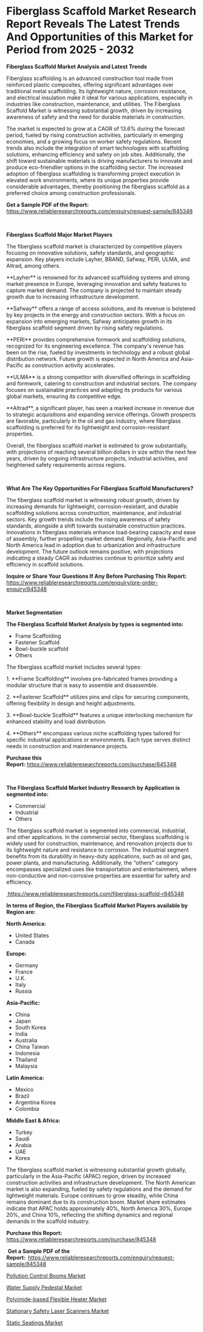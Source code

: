 <p><h1>Fiberglass Scaffold Market Research Report Reveals The Latest Trends And Opportunities of this Market for Period from 2025 - 2032</h1></p><p><strong>Fiberglass Scaffold Market Analysis and Latest Trends</strong></p>
<p><p>Fiberglass scaffolding is an advanced construction tool made from reinforced plastic composites, offering significant advantages over traditional metal scaffolding. Its lightweight nature, corrosion resistance, and electrical insulation make it ideal for various applications, especially in industries like construction, maintenance, and utilities. The Fiberglass Scaffold Market is witnessing substantial growth, driven by increasing awareness of safety and the need for durable materials in construction. </p><p>The market is expected to grow at a CAGR of 13.6% during the forecast period, fueled by rising construction activities, particularly in emerging economies, and a growing focus on worker safety regulations. Recent trends also include the integration of smart technologies with scaffolding solutions, enhancing efficiency and safety on job sites. Additionally, the shift toward sustainable materials is driving manufacturers to innovate and produce eco-friendlier options in the scaffolding sector. The increased adoption of fiberglass scaffolding is transforming project execution in elevated work environments, where its unique properties provide considerable advantages, thereby positioning the fiberglass scaffold as a preferred choice among construction professionals.</p></p>
<p><strong>Get a Sample PDF of the Report:&nbsp;</strong> <a href="https://www.reliableresearchreports.com/enquiry/request-sample/845348?utm_campaign=7&utm_medium=2&utm_source=Github&utm_content=ia&utm_term=28022025&utm_id=fiberglass-scaffold">https://www.reliableresearchreports.com/enquiry/request-sample/845348</a></p>
<p>&nbsp;</p>
<p><strong>Fiberglass Scaffold Major Market Players</strong></p>
<p><p>The fiberglass scaffold market is characterized by competitive players focusing on innovative solutions, safety standards, and geographic expansion. Key players include Layher, BRAND, Safway, PERI, ULMA, and Altrad, among others. </p><p>**Layher** is renowned for its advanced scaffolding systems and strong market presence in Europe, leveraging innovation and safety features to capture market demand. The company is projected to maintain steady growth due to increasing infrastructure development.</p><p>**Safway** offers a range of access solutions, and its revenue is bolstered by key projects in the energy and construction sectors. With a focus on expansion into emerging markets, Safway anticipates growth in its fiberglass scaffold segment driven by rising safety regulations.</p><p>**PERI** provides comprehensive formwork and scaffolding solutions, recognized for its engineering excellence. The company's revenue has been on the rise, fueled by investments in technology and a robust global distribution network. Future growth is expected in North America and Asia-Pacific as construction activity accelerates.</p><p>**ULMA** is a strong competitor with diversified offerings in scaffolding and formwork, catering to construction and industrial sectors. The company focuses on sustainable practices and adapting its products for various global markets, ensuring its competitive edge.</p><p>**Altrad**, a significant player, has seen a marked increase in revenue due to strategic acquisitions and expanding service offerings. Growth prospects are favorable, particularly in the oil and gas industry, where fiberglass scaffolding is preferred for its lightweight and corrosion-resistant properties.</p><p>Overall, the fiberglass scaffold market is estimated to grow substantially, with projections of reaching several billion dollars in size within the next few years, driven by ongoing infrastructure projects, industrial activities, and heightened safety requirements across regions.</p></p>
<p>&nbsp;</p>
<p><strong>What Are The Key Opportunities For Fiberglass Scaffold Manufacturers?</strong></p>
<p><p>The fiberglass scaffold market is witnessing robust growth, driven by increasing demands for lightweight, corrosion-resistant, and durable scaffolding solutions across construction, maintenance, and industrial sectors. Key growth trends include the rising awareness of safety standards, alongside a shift towards sustainable construction practices. Innovations in fiberglass materials enhance load-bearing capacity and ease of assembly, further propelling market demand. Regionally, Asia-Pacific and North America lead in adoption due to urbanization and infrastructure development. The future outlook remains positive, with projections indicating a steady CAGR as industries continue to prioritize safety and efficiency in scaffold solutions.</p></p>
<p><strong>Inquire or Share Your Questions If Any Before Purchasing This Report:</strong> <a href="https://www.reliableresearchreports.com/enquiry/pre-order-enquiry/845348?utm_campaign=7&utm_medium=2&utm_source=Github&utm_content=ia&utm_term=28022025&utm_id=fiberglass-scaffold">https://www.reliableresearchreports.com/enquiry/pre-order-enquiry/845348</a></p>
<p>&nbsp;</p>
<p><strong>Market Segmentation</strong></p>
<p><strong>The Fiberglass Scaffold Market Analysis by types is segmented into:</strong></p>
<p><ul><li>Frame Scaffolding</li><li>Fastener Scaffold</li><li>Bowl-buckle scaffold</li><li>Others</li></ul></p>
<p><p>The fiberglass scaffold market includes several types: </p><p>1. **Frame Scaffolding** involves pre-fabricated frames providing a modular structure that is easy to assemble and disassemble.</p><p>2. **Fastener Scaffold** utilizes pins and clips for securing components, offering flexibility in design and height adjustments.</p><p>3. **Bowl-buckle Scaffold** features a unique interlocking mechanism for enhanced stability and load distribution.</p><p>4. **Others** encompass various niche scaffolding types tailored for specific industrial applications or environments. Each type serves distinct needs in construction and maintenance projects.</p></p>
<p><strong>Purchase this Report:&nbsp;</strong><a href="https://www.reliableresearchreports.com/purchase/845348?utm_campaign=7&utm_medium=2&utm_source=Github&utm_content=ia&utm_term=28022025&utm_id=fiberglass-scaffold">https://www.reliableresearchreports.com/purchase/845348</a></p>
<p>&nbsp;</p>
<p><strong>The Fiberglass Scaffold Market Industry Research by Application is segmented into:</strong></p>
<p><ul><li>Commercial</li><li>Industrial</li><li>Others</li></ul></p>
<p><p>The fiberglass scaffold market is segmented into commercial, industrial, and other applications. In the commercial sector, fiberglass scaffolding is widely used for construction, maintenance, and renovation projects due to its lightweight nature and resistance to corrosion. The industrial segment benefits from its durability in heavy-duty applications, such as oil and gas, power plants, and manufacturing. Additionally, the "others" category encompasses specialized uses like transportation and entertainment, where non-conductive and non-corrosive properties are essential for safety and efficiency.</p></p>
<p><a href="https://www.reliableresearchreports.com/fiberglass-scaffold-r845348?utm_campaign=7&utm_medium=2&utm_source=Github&utm_content=ia&utm_term=28022025&utm_id=fiberglass-scaffold">&nbsp;https://www.reliableresearchreports.com/fiberglass-scaffold-r845348</a></p>
<p><strong>In terms of Region, the Fiberglass Scaffold Market Players available by Region are:</strong></p>
<p>
    <p> <strong> North America: </strong>
        <ul>
            <li>United States</li>
            <li>Canada</li>
        </ul>
        </p> 
    <p> <strong> Europe: </strong>
        <ul>
            <li>Germany</li>
            <li>France</li>
            <li>U.K.</li>
            <li>Italy</li>
            <li>Russia</li>
        </ul>
        </p> 
    <p> <strong> Asia-Pacific: </strong>
        <ul>
            <li>China</li>
            <li>Japan</li>
            <li>South Korea</li>
            <li>India</li>
            <li>Australia</li>
            <li>China Taiwan</li>
            <li>Indonesia</li>
            <li>Thailand</li>
            <li>Malaysia</li>
        </ul>
        </p> 
    <p> <strong> Latin America: </strong>
        <ul>
            <li>Mexico</li>
            <li>Brazil</li>
            <li>Argentina Korea</li>
            <li>Colombia</li>
        </ul>
        </p> 
    <p> <strong> Middle East & Africa: </strong>
        <ul>
            <li>Turkey</li>
            <li>Saudi</li>
            <li>Arabia</li>
            <li>UAE</li>
            <li>Korea</li>
        </ul>
    </p>
    </p>
<p><p>The fiberglass scaffold market is witnessing substantial growth globally, particularly in the Asia-Pacific (APAC) region, driven by increased construction activities and infrastructure development. The North American market is also expanding, fueled by safety regulations and the demand for lightweight materials. Europe continues to grow steadily, while China remains dominant due to its construction boom. Market share estimates indicate that APAC holds approximately 40%, North America 30%, Europe 20%, and China 10%, reflecting the shifting dynamics and regional demands in the scaffold industry.</p></p>
<p><strong>Purchase this Report: </strong><a href="https://www.reliableresearchreports.com/purchase/845348?utm_campaign=7&utm_medium=2&utm_source=Github&utm_content=ia&utm_term=28022025&utm_id=fiberglass-scaffold">https://www.reliableresearchreports.com/purchase/845348</a></p>
<p>&nbsp;<strong>Get a Sample PDF of the Report:&nbsp;&nbsp;</strong><a href="https://www.reliableresearchreports.com/enquiry/request-sample/845348?utm_campaign=7&utm_medium=2&utm_source=Github&utm_content=ia&utm_term=28022025&utm_id=fiberglass-scaffold">https://www.reliableresearchreports.com/enquiry/request-sample/845348</a></p>
<p><strong></strong></p>
<p><p><a href="https://github.com/toavsdoveypi/Market-Research-Report-List-1/blob/main/pollution-control-booms-market.md?utm_campaign=7&utm_medium=2&utm_source=Github&utm_content=ia&utm_term=28022025&utm_id=fiberglass-scaffold">Pollution Control Booms Market</a></p><p><a href="https://github.com/ozolsgasko02/Market-Research-Report-List-1/blob/main/water-supply-pedestal-market.md?utm_campaign=7&utm_medium=2&utm_source=Github&utm_content=ia&utm_term=28022025&utm_id=fiberglass-scaffold">Water Supply Pedestal Market</a></p><p><a href="https://github.com/joubehobock75/Market-Research-Report-List-1/blob/main/polyimide-based-flexible-heater-market.md?utm_campaign=7&utm_medium=2&utm_source=Github&utm_content=ia&utm_term=28022025&utm_id=fiberglass-scaffold">Polyimide-based Flexible Heater Market</a></p><p><a href="https://github.com/supashcriana/Market-Research-Report-List-1/blob/main/stationary-safety-laser-scanners-market.md?utm_campaign=7&utm_medium=2&utm_source=Github&utm_content=ia&utm_term=28022025&utm_id=fiberglass-scaffold">Stationary Safety Laser Scanners Market</a></p><p><a href="https://github.com/CliffMedina6/Market-Research-Report-List-7/blob/main/static-seatings-market.md?utm_campaign=7&utm_medium=2&utm_source=Github&utm_content=ia&utm_term=28022025&utm_id=fiberglass-scaffold">Static Seatings Market</a></p></p>